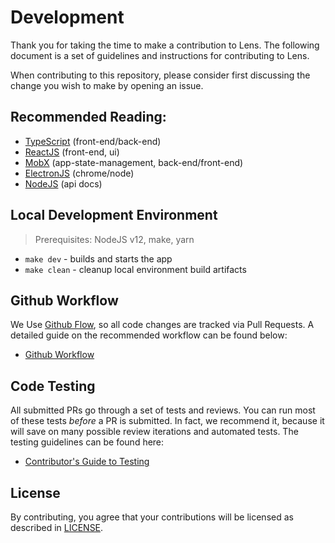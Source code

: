 # Development

Thank you for taking the time to make a contribution to Lens. The following document is a set of guidelines and instructions for contributing to Lens.

When contributing to this repository, please consider first discussing the change you wish to make by opening an issue.

## Recommended Reading:

- [TypeScript](https://www.typescriptlang.org/docs/home.html) (front-end/back-end)
- [ReactJS](https://reactjs.org/docs/getting-started.html) (front-end, ui)
- [MobX](https://mobx.js.org/) (app-state-management, back-end/front-end)
- [ElectronJS](https://www.electronjs.org/docs) (chrome/node)
- [NodeJS](https://nodejs.org/dist/latest-v12.x/docs/api/) (api docs)

## Local Development Environment

> Prerequisites: NodeJS v12, make, yarn

* `make dev` - builds and starts the app
* `make clean` - cleanup local environment build artifacts


## Github Workflow

We Use [Github Flow](https://guides.github.com/introduction/flow/index.html), so all code changes are tracked via Pull Requests.
A detailed guide on the recommended workflow can be found below:

* [Github Workflow](./github_workflow.md)

## Code Testing

All submitted PRs go through a set of tests and reviews. You can run most of these tests *before* a PR is submitted.
In fact, we recommend it, because it will save on many possible review iterations and automated tests.
The testing guidelines can be found here:

* [Contributor's Guide to Testing](./testing.md)

## License

By contributing, you agree that your contributions will be licensed as described in [LICENSE](https://github.com/lensapp/lens/blob/master/LICENSE).
